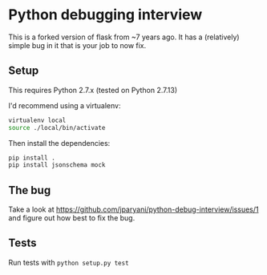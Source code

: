 # Python debugging interview

This is a forked version of flask from ~7 years ago. It has a (relatively) simple bug in it that is your job to now fix.

## Setup

This requires Python 2.7.x (tested on Python 2.7.13)

I'd recommend using a virtualenv:

```bash
virtualenv local
source ./local/bin/activate
```

Then install the dependencies:
```bash
pip install .
pip install jsonschema mock
```

## The bug

Take a look at https://github.com/jparyani/python-debug-interview/issues/1 and figure out how best to fix the bug.

## Tests

Run tests with `python setup.py test`
